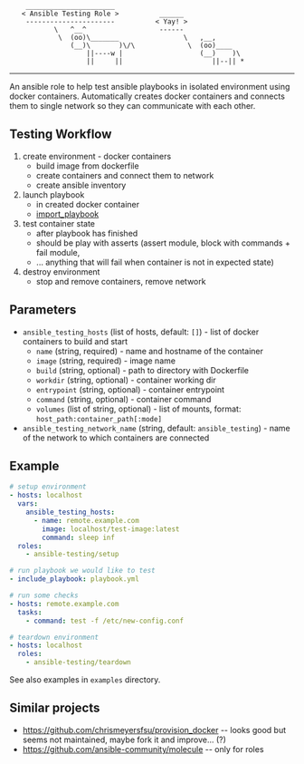  ```
     ______________________
    < Ansible Testing Role >          ______
     ----------------------          < Yay! >
            \   ^__^                  ------
             \  (oo)\_______                \   ,__,
                (__)\       )\/\             \  (oo)____
                    ||----w |                   (__)    )\
                    ||     ||                      ||--|| *
```
---

An ansible role to help test ansible playbooks in isolated environment using
docker containers. Automatically creates docker containers and connects them to
single network so they can communicate with each other.

## Testing Workflow

1. create environment - docker containers
    * build image from dockerfile
    * create containers and connect them to network
    * create ansible inventory
2. launch playbook
    * in created docker container
    * [import_playbook](https://docs.ansible.com/ansible/latest/modules/import_playbook_module.html)
3. test container state
    * after playbook has finished
    * should be play with asserts (assert module, block with commands + fail
      module,
    * ... anything that will fail when container is not in expected state)
4. destroy environment
    * stop and remove containers, remove network

## Parameters

* `ansible_testing_hosts` (list of hosts, default: `[]`) - list of docker
  containers to build and start
    * `name` (string, required) - name and hostname of the container
    * `image` (string, required) - image name
    * `build` (string, optional) - path to directory with Dockerfile
    * `workdir` (string, optional) - container working dir
    * `entrypoint` (string, optional) - container entrypoint
    * `command` (string, optional) - container command
    * `volumes` (list of string, optional) - list of mounts, format:
      `host_path:container_path[:mode]`
* `ansible_testing_network_name` (string, default: `ansible_testing`) - name of
  the network to which containers are connected

## Example

```yaml
# setup environment
- hosts: localhost
  vars:
    ansible_testing_hosts:
      - name: remote.example.com
        image: localhost/test-image:latest
        command: sleep inf
  roles:
    - ansible-testing/setup

# run playbook we would like to test
- include_playbook: playbook.yml

# run some checks
- hosts: remote.example.com
  tasks:
    - command: test -f /etc/new-config.conf

# teardown environment
- hosts: localhost
  roles:
    - ansible-testing/teardown
```

See also examples in `examples` directory.

## Similar projects

* https://github.com/chrismeyersfsu/provision_docker -- looks good but seems not
  maintained, maybe fork it and improve... (?)
* https://github.com/ansible-community/molecule -- only for roles
